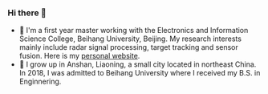 ### Hi there 👋

<!--
**zhiyuan-yang/zhiyuan-yang** is a ✨ _special_ ✨ repository because its `README.md` (this file) appears on your GitHub profile.

Here are some ideas to get you started:

- 🔭 I’m currently working on ...
- 🌱 I’m currently learning ...
- 👯 I’m looking to collaborate on ...
- 🤔 I’m looking for help with ...
- 💬 Ask me about ...
- 📫 How to reach me: ...
- 😄 Pronouns: ...
- ⚡ Fun fact: ...
-->

- 🔭 I'm a first year master working with the Electronics and Information Science College, Beihang University, Beijing. My research interests mainly include radar signal processing, target tracking and sensor fusion. Here is my [personal website](https://zhiyuan-yang.github.io).
- 🌱 I grow up in Anshan, Liaoning, a small city located in northeast China. In 2018, I was admitted to Beihang University where I received my B.S. in Enginnering.
